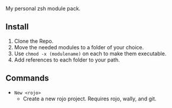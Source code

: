 My personal zsh module pack.

## Install

1. Clone the Repo.
2. Move the needed modules to a folder of your choice.
3. Use `chmod -x (modulename)` on each to make them executable. 
4. Add references to each folder to your path.

## Commands 

- `New <rojo>` 
	- Create a new rojo project. Requires rojo, wally, and git.

